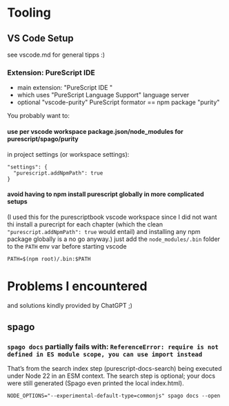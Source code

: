 # Tooling
## VS Code Setup
see vscode.md for general tipps :)

### Extension: PureScript IDE 
* main extension: "PureScript IDE "
* which uses "PureScript Language Support" language server
* optional "vscode-purity" PureScript formator == npm package "purity"

You probably want to:

#### use per vscode workspace package.json/node_modules for purescript/spago/purity
in project settings (or workspace settings):
```
"settings": {
  "purescript.addNpmPath": true
}
```
#### avoid having to npm install purescript globally in more complicated setups
(I used this for the purescriptbook vscode workspace since I did not want thi install a purecript for each chapter (which the clean `"purescript.addNpmPath": true` would entail) and installing any npm package globally is a no go anyway.)
just add the `node_modules/.bin` folder to the `PATH` env var before starting vscode
```
PATH=$(npm root)/.bin:$PATH
```


# Problems I encountered
and solutions kindly provided by ChatGPT ;)
## spago
### `spago docs` partially fails with: `ReferenceError: require is not defined in ES module scope, you can use import instead`
That’s from the search index step (purescript-docs-search) being executed under Node 22 in an ESM context. The search step is optional; your docs were still generated (Spago even printed the local index.html).
```
NODE_OPTIONS="--experimental-default-type=commonjs" spago docs --open
```
